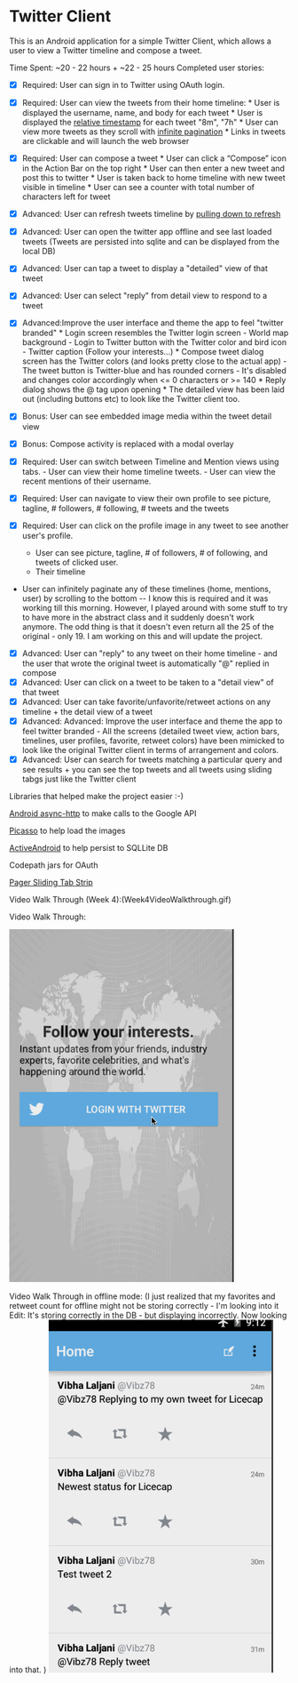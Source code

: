 # Twitter Client

This is an Android application for a simple Twitter Client, which allows a user to view a Twitter timeline and compose a tweet.

Time Spent: ~20 - 22 hours + ~22 - 25 hours
Completed user stories:

 * [x] Required: User can sign in to Twitter using OAuth login.
 * [x] Required: User can view the tweets from their home timeline:
       * User is displayed the username, name, and body for each tweet
       * User is displayed the [relative timestamp](https://gist.github.com/nesquena/f786232f5ef72f6e10a7) for each tweet "8m", "7h"
       * User can view more tweets as they scroll with [infinite pagination](http://guides.codepath.com/android/Endless-Scrolling-with-AdapterViews)
       * Links in tweets are clickable and will launch the web browser
 * [x] Required: User can compose a tweet
       * User can click a “Compose” icon in the Action Bar on the top right
       * User can then enter a new tweet and post this to twitter
       * User is taken back to home timeline with new tweet visible in timeline
       * User can see a counter with total number of characters left for tweet
 * [x] Advanced: User can refresh tweets timeline by [pulling down to refresh](http://guides.codepath.com/android/Implementing-Pull-to-Refresh-Guide)
 * [x] Advanced: User can open the twitter app offline and see last loaded tweets (Tweets are persisted into sqlite and can be displayed from the local DB) 
 * [x] Advanced: User can tap a tweet to display a "detailed" view of that tweet
 * [x] Advanced: User can select "reply" from detail view to respond to a tweet
 * [x] Advanced:Improve the user interface and theme the app to feel "twitter branded"
       * Login screen resembles the Twitter login screen
         - World map background
         - Login to Twitter button with the Twitter color and bird icon
         - Twitter caption (Follow your interests...) 
       * Compose tweet dialog screen has the Twitter colors (and looks pretty close to the actual app)
         - The tweet button is Twitter-blue and has rounded corners
         - It's disabled and changes color accordingly when <= 0 characters or >= 140 
       * Reply dialog shows the @ tag upon opening 
       * The detailed view has been laid out (including buttons etc) to look like the Twitter client too. 
 * [x] Bonus: User can see embedded image media within the tweet detail view
 * [x] Bonus: Compose activity is replaced with a modal overlay 
 
 * [x] Required: User can switch between Timeline and Mention views using tabs.
       - User can view their home timeline tweets.
       - User can view the recent mentions of their username.
 * [x] Required: User can navigate to view their own profile to see picture, tagline, # followers, # following, # tweets and the tweets
 * [x] Required: User can click on the profile image in any tweet to see another user's profile.
      - User can see picture, tagline, # of followers, # of following, and tweets of clicked user.
      - Their timeline
 * User can infinitely paginate any of these timelines (home, mentions, user) by scrolling to the bottom -- I know this is required and it was working till this morning. However, I played around with some stuff to try to have more in the abstract class and it suddenly doesn't work anymore. The odd thing is that it doesn't even return all the 25 of the original - only 19. I am working on this and will update the project. 
 * [x] Advanced: User can "reply" to any tweet on their home timeline - and the user that wrote the original tweet is automatically "@" replied in compose
 * [x] Advanced: User can click on a tweet to be taken to a "detail view" of that tweet
 * [x] Advanced: User can take favorite/unfavorite/retweet actions on any timeline + the detail view of a tweet
 * [x] Advanced: Advanced: Improve the user interface and theme the app to feel twitter branded
       - All the screens (detailed tweet view, action bars, timelines, user profiles, favorite, retweet colors) have been mimicked to look like the original Twitter client in terms of arrangement and colors.
 * [x] Advanced: User can search for tweets matching a particular query and see results + you can see the top tweets and all tweets using sliding tabgs just like the Twitter client
 
Libraries that helped make the project easier :-)

[Android async-http](http://loopj.com/android-async-http/) to make calls to the Google API

[Picasso](http://square.github.io/picasso/) to help load the images

[ActiveAndroid](https://github.com/pardom/ActiveAndroid/wiki/Getting-started) to help persist to SQLLite DB

Codepath jars for OAuth

[Pager Sliding Tab Strip](https://github.com/astuetz/PagerSlidingTabStrip)

Video Walk Through (Week 4):(Week4VideoWalkthrough.gif)


Video Walk Through: 

![VideoWalkThrough](VideoWalkThroughForTwitterClient1.gif)

Video Walk Through in offline mode: (I just realized that my favorites and retweet count for offline might not be storing correctly - I'm looking into it
Edit: It's storing correctly in the DB - but displaying incorrectly. Now looking into that. ) 
![VideoWalkThroughOffline](VideoWalkThroughForTwitterClient2.gif)
